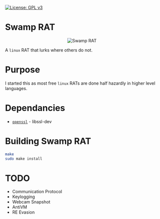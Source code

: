 [![License: GPL v3](https://img.shields.io/badge/License-GPL%20v3-blue.svg)](https://github.com/lillypad/swamp-rat/blob/master/LICENSE)

# Swamp RAT

<p align="center">
  <img src="https://github.com/lillypad/swamp-rat/raw/master/img/swamp-rat.gif" alt="Swamp RAT"/>
</p>


A `linux` RAT that lurks where others do not.

# Purpose

I started this as most free `linux` RATs are done half hazardly in higher level languages.

# Dependancies
- [`openssl`](https://www.openssl.org/) - libssl-dev

# Building Swamp RAT
```bash
make
sudo make install
```

# TODO
- Communication Protocol
- Keylogging
- Webcam Snapshot
- AntiVM
- RE Evasion
